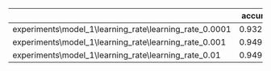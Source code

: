 |                                                        |   accuracy |     loss |
|:-------------------------------------------------------|-----------:|---------:|
| experiments\model_1\learning_rate\learning_rate_0.0001 |   0.932203 | 0.474427 |
| experiments\model_1\learning_rate\learning_rate_0.001  |   0.949153 | 0.144826 |
| experiments\model_1\learning_rate\learning_rate_0.01   |   0.949153 | 0.194406 |
